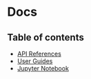 # Docs

## Table of contents
- [API References](./api-reference/README.md)
- [User Guides](./user-guides/README.md)
- [Jupyter Notebook](./keplergl-jupyter/README.md)
